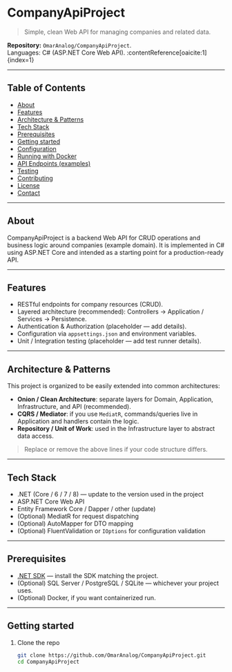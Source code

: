 # CompanyApiProject

> Simple, clean Web API for managing companies and related data.

**Repository:** `OmarAnalog/CompanyApiProject`.  
Languages: C# (ASP.NET Core Web API). :contentReference[oaicite:1]{index=1}

---

## Table of Contents

- [About](#about)  
- [Features](#features)  
- [Architecture & Patterns](#architecture--patterns)  
- [Tech Stack](#tech-stack)  
- [Prerequisites](#prerequisites)  
- [Getting started](#getting-started)  
- [Configuration](#configuration)  
- [Running with Docker](#running-with-docker)  
- [API Endpoints (examples)](#api-endpoints-examples)  
- [Testing](#testing)  
- [Contributing](#contributing)  
- [License](#license)  
- [Contact](#contact)

---

## About

CompanyApiProject is a backend Web API for CRUD operations and business logic around companies (example domain). It is implemented in C# using ASP.NET Core and intended as a starting point for a production-ready API.

---

## Features

- RESTful endpoints for company resources (CRUD).  
- Layered architecture (recommended): Controllers → Application / Services → Persistence.  
- Authentication & Authorization (placeholder — add details).  
- Configuration via `appsettings.json` and environment variables.  
- Unit / Integration testing (placeholder — add test runner details).

---

## Architecture & Patterns

This project is organized to be easily extended into common architectures:

- **Onion / Clean Architecture**: separate layers for Domain, Application, Infrastructure, and API (recommended).  
- **CQRS / Mediator**: if you use `MediatR`, commands/queries live in Application and handlers contain the logic.  
- **Repository / Unit of Work**: used in the Infrastructure layer to abstract data access.

> Replace or remove the above lines if your code structure differs.

---

## Tech Stack

- .NET (Core / 6 / 7 / 8) — update to the version used in the project  
- ASP.NET Core Web API  
- Entity Framework Core / Dapper / other (update)  
- (Optional) MediatR for request dispatching  
- (Optional) AutoMapper for DTO mapping  
- (Optional) FluentValidation or `IOptions` for configuration validation

---

## Prerequisites

- [.NET SDK](https://dotnet.microsoft.com/) — install the SDK matching the project.  
- (Optional) SQL Server / PostgreSQL / SQLite — whichever your project uses.  
- (Optional) Docker, if you want containerized run.

---

## Getting started

1. Clone the repo
   ```bash
   git clone https://github.com/OmarAnalog/CompanyApiProject.git
   cd CompanyApiProject
